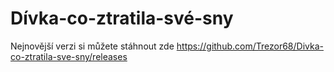 # Dívka-co-ztratila-své-sny

Nejnovější verzi si můžete stáhnout zde https://github.com/Trezor68/Divka-co-ztratila-sve-sny/releases
